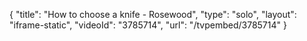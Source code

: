 {
    "title": "How to choose a knife - Rosewood",
    "type": "solo",
    "layout": "iframe-static",
    "videoId": "3785714",
    "url": "\/tvpembed\/3785714"
}